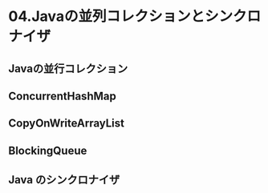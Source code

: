 # 04.Javaの並列コレクションとシンクロナイザ

## Javaの並行コレクション

## ConcurrentHashMap

## CopyOnWriteArrayList

## BlockingQueue

## Java のシンクロナイザ